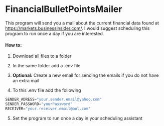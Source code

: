 
# FinancialBulletPointsMailer
This program will send you a mail about the current financial data found at https://markets.businessinsider.com/. I would suggest scheduling this program to run once 
a day if you are interested.

#### How to:

1. Download all files to a folder

2. In the same folder add a .env file

3. **Optional:** Create a new email for sending the emails if you do not have an extra mail

4. To this .env file add the following
```python
SENDER_ADRESS="your.sender.email@yahoo.com"
SENDER_PASSWORD="yourPassword"
RECEIVER="your.receiver.email@aol.com"
```

5. Set the program to run once a day in your scheduling assistant

